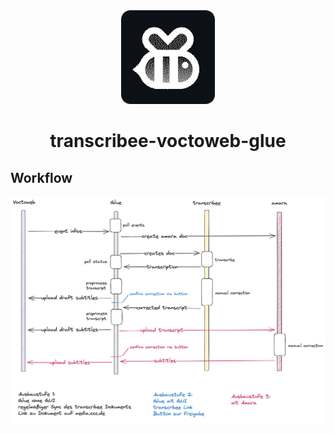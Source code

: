 <div align="center">
  <img height="150" src="doc/logo.png" alt="transcribee logo in 37C3 dithered style">
</div>

# <div align="center">transcribee-voctoweb-glue</div>

## Workflow

![](./doc/workflow.png)

